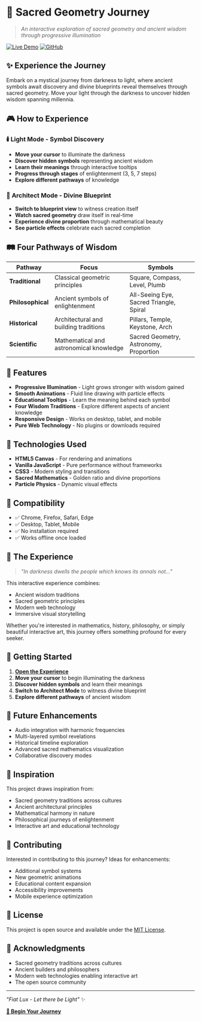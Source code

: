 # 🌟 Sacred Geometry Journey

> *An interactive exploration of sacred geometry and ancient wisdom through progressive illumination*

[![Live Demo](https://img.shields.io/badge/Live-Demo-brightgreen?style=for-the-badge)](https://alirezasedd.github.io/sacred-geometry-journey)
[![GitHub](https://img.shields.io/badge/GitHub-Repository-blue?style=for-the-badge)](https://github.com/alirezasedd/sacred-geometry-journey)

## ✨ Experience the Journey

Embark on a mystical journey from darkness to light, where ancient symbols await discovery and divine blueprints reveal themselves through sacred geometry. Move your light through the darkness to uncover hidden wisdom spanning millennia.

## 🎮 How to Experience

### 🕯️ **Light Mode** - Symbol Discovery
- **Move your cursor** to illuminate the darkness
- **Discover hidden symbols** representing ancient wisdom
- **Learn their meanings** through interactive tooltips
- **Progress through stages** of enlightenment (3, 5, 7 steps)
- **Explore different pathways** of knowledge

### 📐 **Architect Mode** - Divine Blueprint
- **Switch to blueprint view** to witness creation itself
- **Watch sacred geometry** draw itself in real-time
- **Experience divine proportion** through mathematical beauty
- **See particle effects** celebrate each sacred completion

## 🛤️ Four Pathways of Wisdom

| Pathway | Focus | Symbols |
|---------|-------|---------|
| **Traditional** | Classical geometric principles | Square, Compass, Level, Plumb |
| **Philosophical** | Ancient symbols of enlightenment | All-Seeing Eye, Sacred Triangle, Spiral |
| **Historical** | Architectural and building traditions | Pillars, Temple, Keystone, Arch |
| **Scientific** | Mathematical and astronomical knowledge | Sacred Geometry, Astronomy, Proportion |

## 🚀 Features

- **Progressive Illumination** - Light grows stronger with wisdom gained
- **Smooth Animations** - Fluid line drawing with particle effects
- **Educational Tooltips** - Learn the meaning behind each symbol
- **Four Wisdom Traditions** - Explore different aspects of ancient knowledge
- **Responsive Design** - Works on desktop, tablet, and mobile
- **Pure Web Technology** - No plugins or downloads required

## 🎨 Technologies Used

- **HTML5 Canvas** - For rendering and animations
- **Vanilla JavaScript** - Pure performance without frameworks
- **CSS3** - Modern styling and transitions
- **Sacred Mathematics** - Golden ratio and divine proportions
- **Particle Physics** - Dynamic visual effects

## 📱 Compatibility

- ✅ Chrome, Firefox, Safari, Edge
- ✅ Desktop, Tablet, Mobile
- ✅ No installation required
- ✅ Works offline once loaded

## 🌟 The Experience

> *"In darkness dwells the people which knows its annals not..."*

This interactive experience combines:
- Ancient wisdom traditions
- Sacred geometric principles  
- Modern web technology
- Immersive visual storytelling

Whether you're interested in mathematics, history, philosophy, or simply beautiful interactive art, this journey offers something profound for every seeker.

## 🎯 Getting Started

1. **[Open the Experience](https://alirezasedd.github.io/sacred-geometry-journey)**
2. **Move your cursor** to begin illuminating the darkness
3. **Discover hidden symbols** and learn their meanings
4. **Switch to Architect Mode** to witness divine blueprint
5. **Explore different pathways** of ancient wisdom

## 🔮 Future Enhancements

- Audio integration with harmonic frequencies
- Multi-layered symbol revelations
- Historical timeline exploration
- Advanced sacred mathematics visualization
- Collaborative discovery modes

## 📜 Inspiration

This project draws inspiration from:
- Sacred geometry traditions across cultures
- Ancient architectural principles
- Mathematical harmony in nature
- Philosophical journeys of enlightenment
- Interactive art and educational technology

## 🤝 Contributing

Interested in contributing to this journey? Ideas for enhancements:
- Additional symbol systems
- New geometric animations
- Educational content expansion
- Accessibility improvements
- Mobile experience optimization

## 📄 License

This project is open source and available under the [MIT License](LICENSE).

## 🙏 Acknowledgments

- Sacred geometry traditions across cultures
- Ancient builders and philosophers
- Modern web technologies enabling interactive art
- The open source community

---

*"Fiat Lux - Let there be Light"* ✨

**[🌟 Begin Your Journey](https://alirezasedd.github.io/sacred-geometry-journey)**
